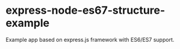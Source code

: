 # express-node-es67-structure-example
Example app based on express.js framework with ES6/ES7 support.
